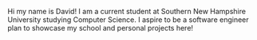Hi my name is David! I am a current student at Southern New Hampshire University studying Computer Science. I aspire to be a software engineer
plan to showcase my school and personal projects here!

<!---
davidttpb/davidttpb is a ✨ special ✨ repository because its `README.md` (this file) appears on your GitHub profile.
You can click the Preview link to take a look at your changes.
--->

